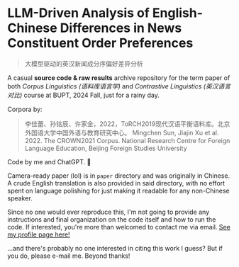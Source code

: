 # LLM-Driven Analysis of English-Chinese Differences in News Constituent Order Preferences

> 大模型驱动的英汉新闻成分序偏好差异分析

A casual **source code & raw results** archive repository for the term paper of both _Corpus Linguistics (语料库语言学)_ and _Contrastive Linguistics (英汉语言对比)_ course at BUPT, 2024 Fall, just for a rainy day.

Corpora by:

> 李佳蕾、孙铭辰、许家金，2022，ToRCH2019现代汉语平衡语料库。北京外国语大学中国外语与教育研究中心。
> Mingchen Sun, Jiajin Xu et al. 2022. The CROWN2021 Corpus. National Research Centre for Foreign Language Education, Beijing Foreign Studies University

Code by me and ChatGPT. 🤪

Camera-ready paper (lol) is in `paper` directory and was originally in Chinese. A crude English translation is also provided in said directory, with no effort spent on language polishing for just making it readable for any non-Chinese speaker.

Since no one would ever reproduce this, I'm not going to provide any instructions and final organization on the code itself and how to run the code. If interested, you're more than welcomed to contact me via email. [See my profile page here!](https://rexera.github.io/about/)

...and there's probably no one interested in citing this work I guess? But if you do, please e-mail me. Beyond thanks!